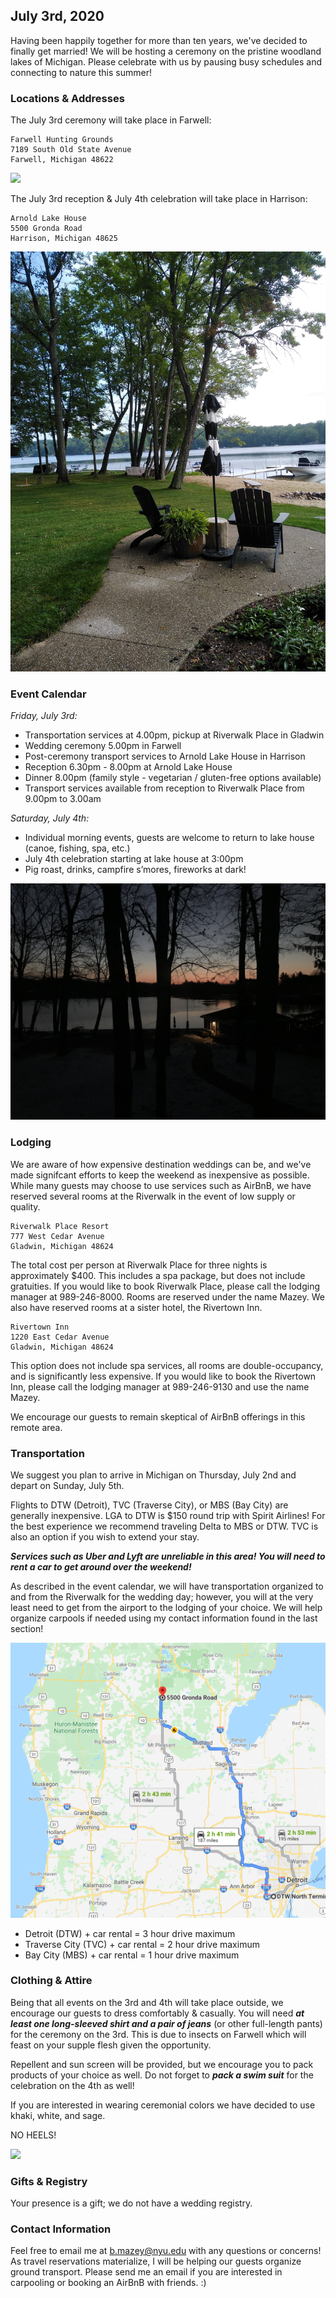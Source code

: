<link rel="shortcut icon" type="image/png" href="/celebrate/images/favicon-32x32.png">
<link rel="shortcut icon" sizes="32x32" href="/celebrate/images/favicon-32x32.png">

## July 3rd, 2020

Having been happily together for more than ten years, we've decided to finally get married! We will be hosting a ceremony on the pristine woodland lakes of Michigan. Please celebrate with us by pausing busy schedules and connecting to nature this summer!

### Locations & Addresses

The July 3rd ceremony will take place in Farwell:

```
Farwell Hunting Grounds
7189 South Old State Avenue
Farwell, Michigan 48622
```

![](/images/farwell.jpg)

The July 3rd reception & July 4th celebration will take place in Harrison:

```
Arnold Lake House
5500 Gronda Road
Harrison, Michigan 48625
```

![](/images/lake.jpg)

### Event Calendar

_Friday, July 3rd:_
* Transportation services at 4.00pm, pickup at Riverwalk Place in Gladwin
* Wedding ceremony 5.00pm in Farwell
* Post-ceremony transport services to Arnold Lake House in Harrison
* Reception 6.30pm - 8.00pm at Arnold Lake House
* Dinner 8.00pm (family style - vegetarian / gluten-free options available)
* Transport services available from reception to Riverwalk Place from 9.00pm to 3.00am

_Saturday, July 4th:_
* Individual morning events, guests are welcome to return to lake house (canoe, fishing, spa, etc.)
* July 4th celebration starting at lake house at 3:00pm
* Pig roast, drinks, campfire s’mores, fireworks at dark!

![](/images/nightscape.jpg)

### Lodging

We are aware of how expensive destination weddings can be, and we've made signifcant efforts to keep the weekend as inexpensive as possible.
While many guests may choose to use services such as AirBnB, we have reserved several rooms at the Riverwalk in the event of low supply or quality.

```
Riverwalk Place Resort
777 West Cedar Avenue
Gladwin, Michigan 48624
```

The total cost per person at Riverwalk Place for three nights is approximately $400. This includes a spa package, but does not include gratuities.
If you would like to book Riverwalk Place, please call the lodging manager at 989-246-8000. Rooms are reserved under the name Mazey.
We also have reserved rooms at a sister hotel, the Rivertown Inn.

```
Rivertown Inn
1220 East Cedar Avenue
Gladwin, Michigan 48624
```

This option does not include spa services, all rooms are double-occupancy, and is significantly less expensive.
If you would like to book the Rivertown Inn, please call the lodging manager at 989-246-9130 and use the name Mazey.

We encourage our guests to remain skeptical of AirBnB offerings in this remote area.

### Transportation

We suggest you plan to arrive in Michigan on Thursday, July 2nd and depart on Sunday, July 5th.

Flights to DTW (Detroit), TVC (Traverse City), or MBS (Bay City) are generally inexpensive. LGA to DTW is $150 round trip with Spirit Airlines!
For the best experience we recommend traveling Delta to MBS or DTW. TVC is also an option if you wish to extend your stay.

***Services such as Uber and Lyft are unreliable in this area! You will need to rent a car to get around over the weekend!***

As described in the event calendar, we will have transportation organized to and from the Riverwalk for the wedding day;
however, you will at the very least need to get from the airport to the lodging of your choice.
We will help organize carpools if needed using my contact information found in the last section!

![](/images/route.png)

* Detroit (DTW) + car rental = 3 hour drive maximum
* Traverse City (TVC) + car rental = 2 hour drive maximum
* Bay City (MBS) + car rental = 1 hour drive maximum

### Clothing & Attire

Being that all events on the 3rd and 4th will take place outside, we encourage our guests to dress comfortably & casually.
You will need ***at least one long-sleeved shirt and a pair of jeans*** (or other full-length pants) for the ceremony on the 3rd.
This is due to insects on Farwell which will feast on your supple flesh given the opportunity.

Repellent and sun screen will be provided, but we encourage you to pack products of your choice as well.
Do not forget to ***pack a swim suit*** for the celebration on the 4th as well!

If you are interested in wearing ceremonial colors we have decided to use khaki, white, and sage.

NO HEELS!

![](/images/lakefront.jpg)

### Gifts & Registry

Your presence is a gift; we do not have a wedding registry.

### Contact Information

Feel free to email me at <b.mazey@nyu.edu> with any questions or concerns!
As travel reservations materialize, I will be helping our guests organize ground transport.
Please send me an email if you are interested in carpooling or booking an AirBnB with friends. :)